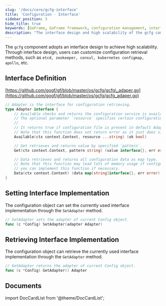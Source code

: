 ```yaml
---
slug: '/docs/core/gcfg-interface'
title: 'Configuration - Interface'
sidebar_position: 3
hide_title: true
keywords: [GoFrame, GoFrame framework, configuration management, interface design, high scalability, configuration retrieval, etcd, zookeeper, consul, kubernetes, apollo]
description: "The interface design and high scalability of the gcfg component in the GoFrame framework. Through interface design, users can customize configuration retrieval methods, including the use of etcd, zookeeper, consul, kubernetes configmap, and apollo, meeting diverse configuration management needs. Detailed interface definition and implementation guidance provide you with flexibility in configuration functionality."
---
```


The `gcfg` component adopts an interface design to achieve high scalability. Through interface design, users can customize configuration retrieval methods, such as `etcd, zookeeper, consul, kubernetes configmap, apollo`, etc.

## Interface Definition

[https://github.com/gogf/gf/blob/master/os/gcfg/gcfg\_adaper.go](https://github.com/gogf/gf/blob/master/os/gcfg/gcfg_adaper.go)

```go
// Adapter is the interface for configuration retrieving.
type Adapter interface {
    // Available checks and returns the configuration service is available.
    // The optional parameter `resource` specifies certain configuration resource.
    //
    // It returns true if configuration file is present in default AdapterFile, or else false.
    // Note that this function does not return error as it just does simply check for backend configuration service.
    Available(ctx context.Context, resource ...string) (ok bool)

    // Get retrieves and returns value by specified `pattern`.
    Get(ctx context.Context, pattern string) (value interface{}, err error)

    // Data retrieves and returns all configuration data as map type.
    // Note that this function may lead lots of memory usage if configuration data is too large,
    // you can implement this function if necessary.
    Data(ctx context.Context) (data map[string]interface{}, err error)
}
```

## Setting Interface Implementation

The configuration object can set the currently used interface implementation through the `SetAdapter` method.

```go
// SetAdapter sets the adapter of current Config object.
func (c *Config) SetAdapter(adapter Adapter)
```

## Retrieving Interface Implementation

The configuration object can retrieve the currently used interface implementation through the `GetAdapter` method.

```go
// GetAdapter returns the adapter of current Config object.
func (c *Config) GetAdapter() Adapter
```

## Documents
import DocCardList from '@theme/DocCardList';

<DocCardList />